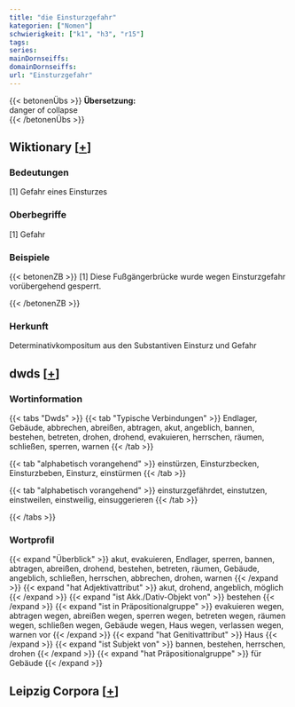 ```yaml
---
title: "die Einsturzgefahr"
kategorien: ["Nomen"]
schwierigkeit: ["k1", "h3", "r15"]
tags:
series:
mainDornseiffs:
domainDornseiffs:
url: "Einsturzgefahr"
---
```


{{< betonenÜbs >}}
**Übersetzung:**  
danger of collapse  
{{< /betonenÜbs >}}

## Wiktionary [[+](https://de.wiktionary.org/wiki/Einsturzgefahr)]

### Bedeutungen
[1] Gefahr eines Einsturzes  

### Oberbegriffe
[1] Gefahr  

### Beispiele
{{< betonenZB >}}
[1] Diese Fußgängerbrücke wurde wegen Einsturzgefahr vorübergehend gesperrt.  

{{< /betonenZB >}}
### Herkunft
Determinativkompositum aus den Substantiven Einsturz und Gefahr  



## dwds [[+](https://www.dwds.de/wb/Einsturzgefahr)]

### Wortinformation
{{< tabs "Dwds" >}}
{{< tab "Typische Verbindungen" >}}
Endlager, Gebäude, abbrechen, abreißen, abtragen, akut, angeblich, bannen, bestehen, betreten, drohen, drohend, evakuieren, herrschen, räumen, schließen, sperren, warnen
{{< /tab >}}

{{< tab "alphabetisch vorangehend" >}}
einstürzen, Einsturzbecken, Einsturzbeben, Einsturz, einstürmen
{{< /tab >}}

{{< tab "alphabetisch vorangehend" >}}
einsturzgefährdet, einstutzen, einstweilen, einstweilig, einsuggerieren
{{< /tab >}}

{{< /tabs >}}

### Wortprofil
{{< expand "Überblick" >}} akut, evakuieren, Endlager, sperren, bannen, abtragen, abreißen, drohend, bestehen, betreten, räumen, Gebäude, angeblich, schließen, herrschen, abbrechen, drohen, warnen {{< /expand >}}
{{< expand "hat Adjektivattribut" >}} akut, drohend, angeblich, möglich {{< /expand >}}
{{< expand "ist Akk./Dativ-Objekt von" >}} bestehen {{< /expand >}}
{{< expand "ist in Präpositionalgruppe" >}} evakuieren wegen, abtragen wegen, abreißen wegen, sperren wegen, betreten wegen, räumen wegen, schließen wegen, Gebäude wegen, Haus wegen, verlassen wegen, warnen vor {{< /expand >}}
{{< expand "hat Genitivattribut" >}} Haus {{< /expand >}}
{{< expand "ist Subjekt von" >}} bannen, bestehen, herrschen, drohen {{< /expand >}}
{{< expand "hat Präpositionalgruppe" >}} für Gebäude {{< /expand >}}

## Leipzig Corpora [[+](https://corpora.uni-leipzig.de/en/res?word=Einsturzgefahr&corpusId=deu_newscrawl-public_2018)]


